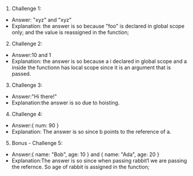 1. Challenge 1:
  - Answer: "xyz" and "xyz"
  - Explanation: the answer is so because "foo" is declared in global scope only; and the value is reassigned in the function;


2. Challenge 2:
  - Answer:10 and 1
  - Explanation: the answer is so because a i declared in global scope and a inside the functionn has local scope since it is an argument that is passed.


3. Challenge 3:
  - Answer:"Hi there!"
  - Explanation:the answer is so due to hoisting.


4. Challenge 4:
  - Answer:{ num: 90 }
  - Explanation: The answer is so since b points to the reference of a.


5. Bonus - Challenge 5:
  - Answer:{ name: "Bob", age: 10 } and { name: "Ada", age: 20 }
  - Explanation:The answer is so since when passing rabbit1 we are passing the refernce. So age of rabbit is assigned in the function;
